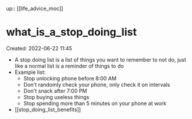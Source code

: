 up:: [[life_advice_moc]]

# what_is_a_stop_doing_list
Created: 2022-06-22 11:45

- A stop doing list is a list of things you want to remember to not do, just like a normal list is a reminder of things to do
- Example list:
	- Stop unlocking phone before 8:00 AM
	- Don't randomly check your phone, only check it on intervals
	- Don't snack after 7:00 PM
	- Stop buying useless things
	- Stop spending more than 5 minutes on your phone at work
- [[stop_doing_list_benefits]]
